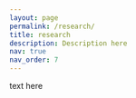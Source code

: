 ```yaml
---
layout: page
permalink: /research/
title: research
description: Description here
nav: true
nav_order: 7
---
```

text here